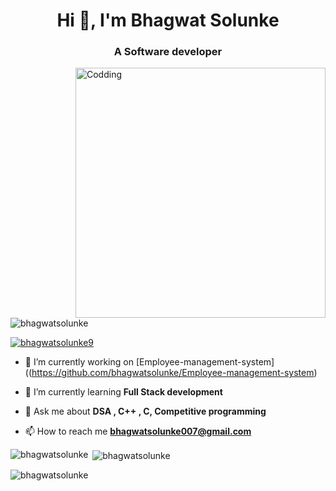 <h1 align="center">Hi 👋, I'm Bhagwat Solunke</h1>
<h3 align="center">A Software developer</h3>
<img align="right" Alt="Codding" width="400" src="https://camo.githubusercontent.com/5ddf73ad3a205111cf8c686f687fc216c2946a75005718c8da5b837ad9de78c9/68747470733a2f2f7468756d62732e6766796361742e636f6d2f4576696c4e657874446576696c666973682d736d616c6c2e676966"

<p align="left"> <img src="https://komarev.com/ghpvc/?username=bhagwatsolunke&label=Profile%20views&color=0e75b6&style=flat" alt="bhagwatsolunke" /> </p>

<p align="left"> <a href="https://twitter.com/bhagwatsolunke9" target="blank"><img src="https://img.shields.io/twitter/follow/bhagwatsolunke9?logo=twitter&style=for-the-badge" alt="bhagwatsolunke9" /></a> </p>

- 🔭 I’m currently working on [Employee-management-system]((https://github.com/bhagwatsolunke/Employee-management-system)

- 🌱 I’m currently learning **Full Stack development**

- 💬 Ask me about **DSA , C++ , C, Competitive programming**

- 📫 How to reach me **bhagwatsolunke007@gmail.com**



<p><img align="left" src="https://github-readme-stats.vercel.app/api/top-langs?username=bhagwatsolunke&show_icons=true&locale=en&layout=compact" alt="bhagwatsolunke" /></p>

<p>&nbsp;<img align="center" src="https://github-readme-stats.vercel.app/api?username=bhagwatsolunke&show_icons=true&locale=en" alt="bhagwatsolunke" /></p>

<p><img align="center" src="https://github-readme-streak-stats.herokuapp.com/?user=bhagwatsolunke&" alt="bhagwatsolunke" /></p>
